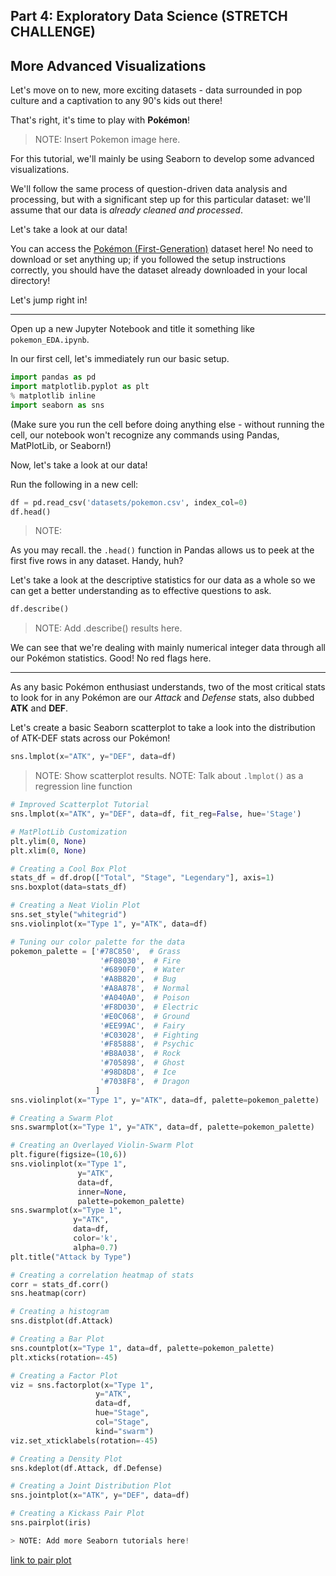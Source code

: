 ## Part 4: Exploratory Data Science (STRETCH CHALLENGE)

## More Advanced Visualizations

Let's move on to new, more exciting datasets - data surrounded in pop culture and a captivation to any 90's kids out there! 

That's right, it's time to play with **Pokémon**!

> NOTE: Insert Pokemon image here. 

For this tutorial, we'll mainly be using Seaborn to develop some advanced visualizations. 

We'll follow the same process of question-driven data analysis and processing, but with a significant step up for this particular dataset: we'll assume that our data is *already cleaned and processed*. 

Let's take a look at our data! 

You can access the [Pokémon (First-Generation)](https://elitedatascience.com/wp-content/uploads/2017/04/Pokemon.csv) dataset here! No need to download or set anything up; if you followed the setup instructions correctly, you should have the dataset already downloaded in your local directory! 

Let's jump right in!

---

Open up a new Jupyter Notebook and title it something like `pokemon_EDA.ipynb`.

In our first cell, let's immediately run our basic setup. 

```py
import pandas as pd
import matplotlib.pyplot as plt
% matplotlib inline
import seaborn as sns
```

(Make sure you run the cell before doing anything else - without running the cell, our notebook won't recognize any commands using Pandas, MatPlotLib, or Seaborn!)

Now, let's take a look at our data!

Run the following in a new cell:

```py
df = pd.read_csv('datasets/pokemon.csv', index_col=0)
df.head()
```

> NOTE: 

As you may recall. the `.head()` function in Pandas allows us to peek at the first five rows in any dataset. Handy, huh?

Let's take a look at the descriptive statistics for our data as a whole so we can get a better understanding as to effective questions to ask.

```py
df.describe()
```

> NOTE: Add .describe() results here.

We can see that we're dealing with mainly numerical integer data through all our Pokémon statistics. Good! No red flags here. 

---

As any basic Pokémon enthusiast understands, two of the most critical stats to look for in any Pokémon are our *Attack* and *Defense* stats, also dubbed **ATK** and **DEF**. 

Let's create a basic Seaborn scatterplot to take a look into the distribution of ATK-DEF stats across our Pokémon! 

```py
sns.lmplot(x="ATK", y="DEF", data=df)
```

> NOTE: Show scatterplot results. 
> NOTE: Talk about `.lmplot()` as a regression line function

```py
# Improved Scatterplot Tutorial
sns.lmplot(x="ATK", y="DEF", data=df, fit_reg=False, hue='Stage')

# MatPlotLib Customization
plt.ylim(0, None)
plt.xlim(0, None)

# Creating a Cool Box Plot
stats_df = df.drop(["Total", "Stage", "Legendary"], axis=1)
sns.boxplot(data=stats_df)

# Creating a Neat Violin Plot
sns.set_style("whitegrid")
sns.violinplot(x="Type 1", y="ATK", data=df)

# Tuning our color palette for the data
pokemon_palette = ['#78C850',  # Grass
                    '#F08030',  # Fire
                    '#6890F0',  # Water
                    '#A8B820',  # Bug
                    '#A8A878',  # Normal
                    '#A040A0',  # Poison
                    '#F8D030',  # Electric
                    '#E0C068',  # Ground
                    '#EE99AC',  # Fairy
                    '#C03028',  # Fighting
                    '#F85888',  # Psychic
                    '#B8A038',  # Rock
                    '#705898',  # Ghost
                    '#98D8D8',  # Ice
                    '#7038F8',  # Dragon
                   ]
sns.violinplot(x="Type 1", y="ATK", data=df, palette=pokemon_palette)

# Creating a Swarm Plot
sns.swarmplot(x="Type 1", y="ATK", data=df, palette=pokemon_palette)

# Creating an Overlayed Violin-Swarm Plot
plt.figure(figsize=(10,6))
sns.violinplot(x="Type 1",
               y="ATK", 
               data=df, 
               inner=None,
               palette=pokemon_palette)
sns.swarmplot(x="Type 1", 
              y="ATK", 
              data=df, 
              color='k', 
              alpha=0.7) 
plt.title("Attack by Type")

# Creating a correlation heatmap of stats
corr = stats_df.corr()
sns.heatmap(corr)

# Creating a histogram
sns.distplot(df.Attack)

# Creating a Bar Plot
sns.countplot(x="Type 1", data=df, palette=pokemon_palette)
plt.xticks(rotation=-45)

# Creating a Factor Plot
viz = sns.factorplot(x="Type 1", 
                   y="ATK", 
                   data=df, 
                   hue="Stage",
                   col="Stage",
                   kind="swarm")
viz.set_xticklabels(rotation=-45)

# Creating a Density Plot
sns.kdeplot(df.Attack, df.Defense)

# Creating a Joint Distribution Plot
sns.jointplot(x="ATK", y="DEF", data=df)

# Creating a Kickass Pair Plot
sns.pairplot(iris)

> NOTE: Add more Seaborn tutorials here! 
```

[link to pair plot](https://seaborn.pydata.org/generated/seaborn.pairplot.html)